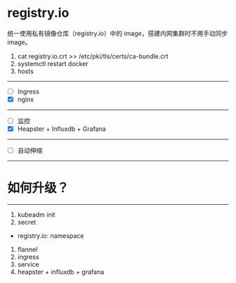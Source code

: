 
# registry.io
统一使用私有镜像仓库（registry.io）中的 image，搭建内网集群时不用手动同步 image。

1. cat registry.io.crt >> /etc/pki/tls/certs/ca-bundle.crt
1. systemctl restart docker 
1. hosts


---

- [ ] Ingress
 - [x] nginx

---

- [ ] 监控
 - [x] Heapster + Influxdb + Grafana

---

- [ ] 自动伸缩

---

# 如何升级？

---

1. kubeadm init
1. secret
 - registry.io: namespace
1. flannel
1. ingress
1. service
1. heapster + influxdb + grafana 
